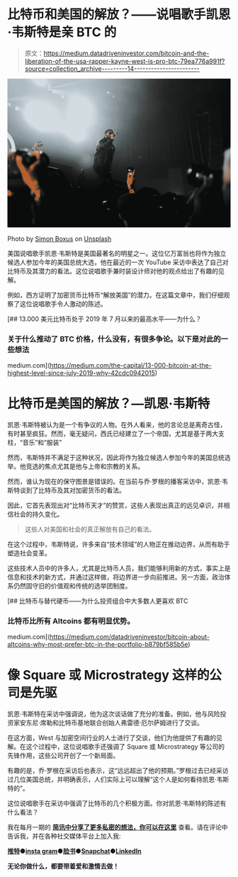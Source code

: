 # 比特币和美国的解放？——说唱歌手凯恩·韦斯特是亲 BTC 的

> 原文：<https://medium.datadriveninvestor.com/bitcoin-and-the-liberation-of-the-usa-rapper-kayne-west-is-pro-btc-79ea776a991f?source=collection_archive---------14----------------------->

![](img/7257efd94959605fa5153d2be0091a64.png)

Photo by [Simon Boxus](https://unsplash.com/@simonlerouge?utm_source=medium&utm_medium=referral) on [Unsplash](https://unsplash.com?utm_source=medium&utm_medium=referral)

美国说唱歌手凯恩·韦斯特是美国最著名的明星之一。这位亿万富翁也将作为独立候选人参加今年的美国总统大选，他在最近的一次 YouTube 采访中表达了自己对比特币及其潜力的看法。这位说唱歌手兼时装设计师对他的观点给出了有趣的见解。

例如，西方证明了加密货币比特币“解放美国”的潜力。在这篇文章中，我们仔细观察了这位说唱歌手令人激动的陈述。

[](https://medium.com/the-capital/13-000-bitcoin-at-the-highest-level-since-july-2019-why-42cdc0942015) [## 13.000 美元比特币处于 2019 年 7 月以来的最高水平——为什么？

### 关于什么推动了 BTC 价格，什么没有，有很多争论。以下是对此的一些想法

medium.com](https://medium.com/the-capital/13-000-bitcoin-at-the-highest-level-since-july-2019-why-42cdc0942015) 

# 比特币是美国的解放？—凯恩·韦斯特

凯恩·韦斯特被认为是一个有争议的人物。在外人看来，他的言论总是离奇古怪，有时甚至疯狂。然而，毫无疑问，西氏已经建立了一个帝国，尤其是基于两大支柱，“音乐”和“服装”

然而，韦斯特并不满足于这种状况，因此将作为独立候选人参加今年的美国总统选举。他竞选的焦点尤其是他与上帝和宗教的关系。

然而，谁认为现在的保守图景是错误的。在当前与乔·罗根的播客采访中，凯恩·韦斯特谈到了比特币及其对加密货币的看法。

因此，它首先表现出对“比特币天才”的赞赏，这些人表现出真正的远见卓识，并相信社会的持久变化。

> 这些人对美国和社会的真正解放有自己的看法。

在这个过程中，韦斯特说，许多来自“技术领域”的人物正在推动边界，从而有助于塑造社会变革。

这些技术人员中的许多人，尤其是比特币人员，我们能够利用新的方式，事实上是信息和技术的新方式，并通过这样做，将边界进一步向前推进。另一方面，政治体系仍然固守旧的价值观和传统的选举团制度。

[](https://medium.com/datadriveninvestor/bitcoin-about-altcoins-why-most-prefer-btc-in-the-portfolio-b879bf585b5e) [## 比特币与替代硬币——为什么投资组合中大多数人更喜欢 BTC

### 比特币比所有 Altcoins 都有明显优势。

medium.com](https://medium.com/datadriveninvestor/bitcoin-about-altcoins-why-most-prefer-btc-in-the-portfolio-b879bf585b5e) 

# 像 Square 或 Microstrategy 这样的公司是先驱

凯恩·韦斯特在采访中强调说，他为这次谈话做了充分的准备。例如，他与风险投资家安东尼·席勒和比特币基地联合创始人弗雷德·厄尔萨姆进行了交谈。

在这方面，West 与加密空间行业的人士进行了交谈，他们为他提供了有趣的见解。在这个过程中，这位说唱歌手还强调了 Square 或 Microstrategy 等公司的先锋作用，这些公司开创了一个新局面。

有趣的是，乔·罗根在采访后也表示，这“远远超出了他的预期。”罗根过去已经采访过几位美国总统，并明确表示，人们实际上可以理解“这个人是如何看待凯恩·韦斯特的”。

这位说唱歌手在采访中强调了比特币的几个积极方面。你对凯恩·韦斯特的陈述有什么看法？

我在每月一期的 [**简讯中分享了更多私密的想法，你可以在这里**](https://mailchi.mp/bf8f8e8ed697/keep-in-touch-with-lukas) 查看。请在评论中告诉我，并在各种社交媒体平台上加入我:

[**推特**](https://twitter.com/WiesfleckerL)●[**insta gram**](https://www.instagram.com/lukaswiesflecker/)●[**脸书**](https://www.facebook.com/lukaswiesfleckerr)●[**Snapchat**](https://www.snapchat.com/add/luggooo)**●[**LinkedIn**](https://www.linkedin.com/in/lukas-wiesflecker-1b11251a5/)**

**无论你做什么，都要带着爱和激情去做！**